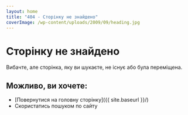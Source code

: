 ```yaml
---
layout: home
title: "404 - Сторінку не знайдено"
coverImage: /wp-content/uploads/2009/09/heading.jpg
---
```


# Сторінку не знайдено

Вибачте, але сторінка, яку ви шукаєте, не існує або була переміщена.

## Можливо, ви хочете:

- [Повернутися на головну сторінку]({{ site.baseurl }}/)
- Скористатись пошуком по сайту

<style>
.search-container {
  max-width: 500px;
  margin: 2rem auto;
}

.input-group {
  margin-bottom: 1rem;
}

.btn-primary {
  background-color: #007bff;
  border-color: #007bff;
}

.btn-primary:hover {
  background-color: #0056b3;
  border-color: #0056b3;
}
</style> 